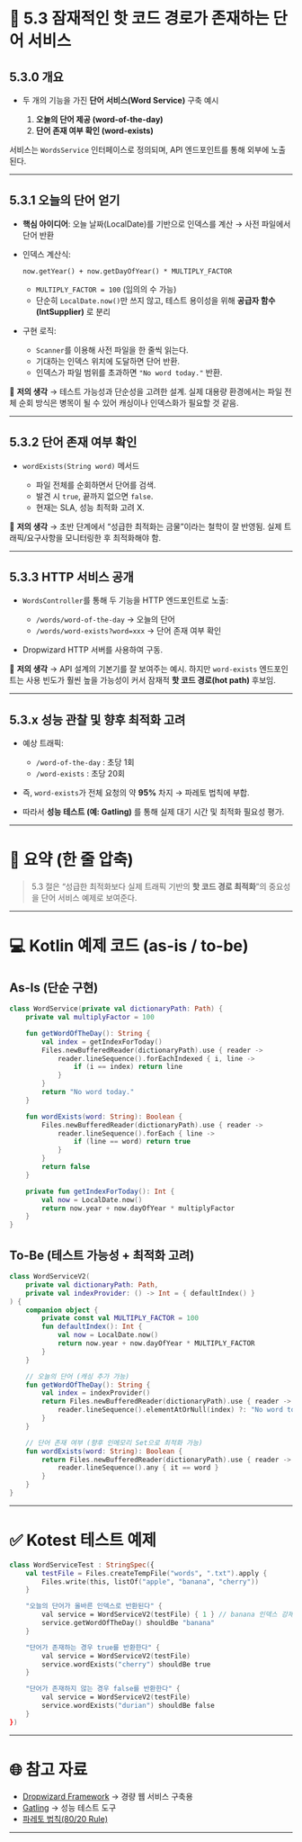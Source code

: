 # 📘 5.3 잠재적인 핫 코드 경로가 존재하는 단어 서비스

## 5.3.0 개요

* 두 개의 기능을 가진 **단어 서비스(Word Service)** 구축 예시

    1. **오늘의 단어 제공 (word-of-the-day)**
    2. **단어 존재 여부 확인 (word-exists)**

서비스는 `WordsService` 인터페이스로 정의되며, API 엔드포인트를 통해 외부에 노출된다.

---

## 5.3.1 오늘의 단어 얻기

* **핵심 아이디어**: 오늘 날짜(LocalDate)를 기반으로 인덱스를 계산 → 사전 파일에서 단어 반환

* 인덱스 계산식:

  ```
  now.getYear() + now.getDayOfYear() * MULTIPLY_FACTOR
  ```

    * `MULTIPLY_FACTOR = 100` (임의의 수 가능)
    * 단순히 `LocalDate.now()`만 쓰지 않고, 테스트 용이성을 위해 **공급자 함수(IntSupplier)** 로 분리

* 구현 로직:

    * `Scanner`를 이용해 사전 파일을 한 줄씩 읽는다.
    * 기대하는 인덱스 위치에 도달하면 단어 반환.
    * 인덱스가 파일 범위를 초과하면 `"No word today."` 반환.

📌 **저의 생각**
→ 테스트 가능성과 단순성을 고려한 설계. 실제 대용량 환경에서는 파일 전체 순회 방식은 병목이 될 수 있어 캐싱이나 인덱스화가 필요할 것 같음.

---

## 5.3.2 단어 존재 여부 확인

* `wordExists(String word)` 메서드

    * 파일 전체를 순회하면서 단어를 검색.
    * 발견 시 `true`, 끝까지 없으면 `false`.
    * 현재는 SLA, 성능 최적화 고려 X.

📌 **저의 생각**
→ 초반 단계에서 “성급한 최적화는 금물”이라는 철학이 잘 반영됨. 실제 트래픽/요구사항을 모니터링한 후 최적화해야 함.

---

## 5.3.3 HTTP 서비스 공개

* `WordsController`를 통해 두 기능을 HTTP 엔드포인트로 노출:

    * `/words/word-of-the-day` → 오늘의 단어
    * `/words/word-exists?word=xxx` → 단어 존재 여부 확인
* Dropwizard HTTP 서버를 사용하여 구동.

📌 **저의 생각**
→ API 설계의 기본기를 잘 보여주는 예시. 하지만 `word-exists` 엔드포인트는 사용 빈도가 훨씬 높을 가능성이 커서 잠재적 **핫 코드 경로(hot path)** 후보임.

---

## 5.3.x 성능 관찰 및 향후 최적화 고려

* 예상 트래픽:

    * `/word-of-the-day` : 초당 1회
    * `/word-exists` : 초당 20회
* 즉, `word-exists`가 전체 요청의 약 **95%** 차지 → 파레토 법칙에 부합.
* 따라서 **성능 테스트 (예: Gatling)** 를 통해 실제 대기 시간 및 최적화 필요성 평가.

---

# 📝 요약 (한 줄 압축)

> 5.3 절은 “성급한 최적화보다 실제 트래픽 기반의 **핫 코드 경로 최적화**”의 중요성을 단어 서비스 예제로 보여준다.

---

# 💻 Kotlin 예제 코드 (as-is / to-be)

## As-Is (단순 구현)

```kotlin
class WordService(private val dictionaryPath: Path) {
    private val multiplyFactor = 100

    fun getWordOfTheDay(): String {
        val index = getIndexForToday()
        Files.newBufferedReader(dictionaryPath).use { reader ->
            reader.lineSequence().forEachIndexed { i, line ->
                if (i == index) return line
            }
        }
        return "No word today."
    }

    fun wordExists(word: String): Boolean {
        Files.newBufferedReader(dictionaryPath).use { reader ->
            reader.lineSequence().forEach { line ->
                if (line == word) return true
            }
        }
        return false
    }

    private fun getIndexForToday(): Int {
        val now = LocalDate.now()
        return now.year + now.dayOfYear * multiplyFactor
    }
}
```

## To-Be (테스트 가능성 + 최적화 고려)

```kotlin
class WordServiceV2(
    private val dictionaryPath: Path,
    private val indexProvider: () -> Int = { defaultIndex() }
) {
    companion object {
        private const val MULTIPLY_FACTOR = 100
        fun defaultIndex(): Int {
            val now = LocalDate.now()
            return now.year + now.dayOfYear * MULTIPLY_FACTOR
        }
    }

    // 오늘의 단어 (캐싱 추가 가능)
    fun getWordOfTheDay(): String {
        val index = indexProvider()
        return Files.newBufferedReader(dictionaryPath).use { reader ->
            reader.lineSequence().elementAtOrNull(index) ?: "No word today."
        }
    }

    // 단어 존재 여부 (향후 인메모리 Set으로 최적화 가능)
    fun wordExists(word: String): Boolean {
        return Files.newBufferedReader(dictionaryPath).use { reader ->
            reader.lineSequence().any { it == word }
        }
    }
}
```

---

# ✅ Kotest 테스트 예제

```kotlin
class WordServiceTest : StringSpec({
    val testFile = Files.createTempFile("words", ".txt").apply {
        Files.write(this, listOf("apple", "banana", "cherry"))
    }

    "오늘의 단어가 올바른 인덱스로 반환된다" {
        val service = WordServiceV2(testFile) { 1 } // banana 인덱스 강제
        service.getWordOfTheDay() shouldBe "banana"
    }

    "단어가 존재하는 경우 true를 반환한다" {
        val service = WordServiceV2(testFile)
        service.wordExists("cherry") shouldBe true
    }

    "단어가 존재하지 않는 경우 false를 반환한다" {
        val service = WordServiceV2(testFile)
        service.wordExists("durian") shouldBe false
    }
})
```

---

# 🌐 참고 자료

* [Dropwizard Framework](https://www.dropwizard.io) → 경량 웹 서비스 구축용
* [Gatling](https://gatling.io/open-source/) → 성능 테스트 도구
* [파레토 법칙(80/20 Rule)](https://en.wikipedia.org/wiki/Pareto_principle)

---

